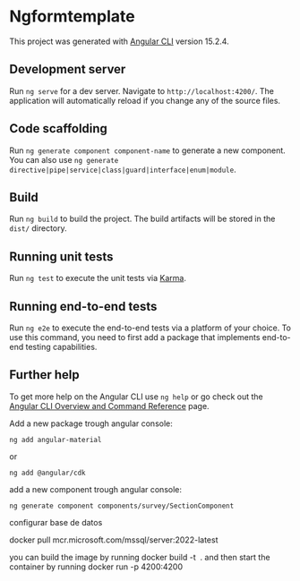 # Ngformtemplate

This project was generated with [Angular CLI](https://github.com/angular/angular-cli) version 15.2.4.

## Development server

Run `ng serve` for a dev server. Navigate to `http://localhost:4200/`. The application will automatically reload if you change any of the source files.

## Code scaffolding

Run `ng generate component component-name` to generate a new component. You can also use `ng generate directive|pipe|service|class|guard|interface|enum|module`.

## Build

Run `ng build` to build the project. The build artifacts will be stored in the `dist/` directory.

## Running unit tests

Run `ng test` to execute the unit tests via [Karma](https://karma-runner.github.io).

## Running end-to-end tests

Run `ng e2e` to execute the end-to-end tests via a platform of your choice. To use this command, you need to first add a package that implements end-to-end testing capabilities.

## Further help

To get more help on the Angular CLI use `ng help` or go check out the [Angular CLI Overview and Command Reference](https://angular.io/cli) page.


Add a new package trough angular console:

    ng add angular-material

or

    ng add @angular/cdk

add a new component trough angular console:

    ng generate component components/survey/SectionComponent

configurar base de datos

   docker pull mcr.microsoft.com/mssql/server:2022-latest

[//]: # ()
[//]: # (When the download is complete, the docker run command will create a running database within a Docker container. For PostgreSQL, the POSTGRES_PASSWORD environment variable must be specified with the -e option:)

[//]: # ()
[//]: # (    $docker run -e POSTGRES_PASSWORD=password postgres)

[//]: # ()
[//]: # (Next, we'll test our database container connection.)

you can build the image by running docker build -t <image name> . and then start the container by running docker run -p 4200:4200 <image name>
